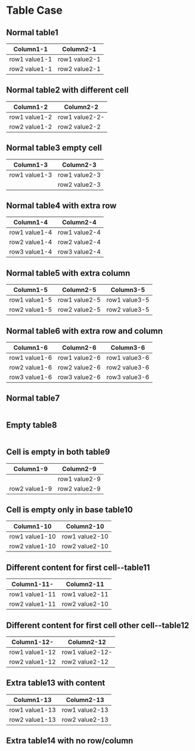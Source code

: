 # Table Case
## Normal table1
| Column1-1 | Column2-1          |
| ------------- | ----------- |
| row1 value1-1      | row1 value2-1|
| row2 value1-1     | row2 value2-1 |

## Normal table2 with different cell
| Column1-2 | Column2-2          |
| ------------- | ----------- |
| row1 value1-2      | row1 value2-2-|
| row2 value1-2     | row2 value2-2 |

## Normal table3 empty cell
| Column1-3 | Column2-3          |
| ------------- | ----------- |
| row1 value1-3      | row1 value2-3|
|      | row2 value2-3 |

## Normal table4 with extra row
| Column1-4 | Column2-4          |
| ------------- | ----------- |
| row1 value1-4      | row1 value2-4|
| row2 value1-4     | row2 value2-4 |
| row3 value1-4     | row3 value2-4 |

## Normal table5 with extra column
| Column1-5 | Column2-5  |Column3-5          |
| ------------- | ----------- |----------- |
| row1 value1-5      | row1 value2-5| row1 value3-5|
| row2 value1-5     | row2 value2-5 | row2 value3-5 | 

## Normal table6 with extra row and column
| Column1-6 | Column2-6 |Column3-6 |
| ------------- | ----------- |----------- |
| row1 value1-6 | row1 value2-6|row1 value3-6|
| row2 value1-6| row2 value2-6 |row2 value3-6|
| row3 value1-6| row3 value2-6 |row3 value3-6|

## Normal table7
<table></table>

## Empty table8
<table></table>

## Cell is empty in both table9
| Column1-9 | Column2-9          |
| ------------- | ----------- |
|      |row1 value2-9 |
| row2 value1-9    | row2 value2-9 |

## Cell is empty only in base table10
| Column1-10 | Column2-10          |
| ------------- | ----------- |
|  row1 value1-10   | row1 value2-10|
| row2 value1-10   | row2 value2-10 |

## Different content for first cell--table11
| Column1-11- | Column2-11 |
| ------------- | ----------- |
|  row1 value1-11   | row1 value2-11|
| row2 value1-11   | row2 value2-10 |

## Different content for first cell other cell--table12
| Column1-12- | Column2-12          |
| ------------- | ----------- |
|  row1 value1-12   | row1 value2-12-|
| row2 value1-12   | row2 value2-12 |

## Extra table13 with content
| Column1-13 | Column2-13          |
| ------------- | ----------- |
| row1 value1-13      | row1 value2-13|
| row2 value1-13     | row2 value2-13 |

## Extra table14 with no row/column
<table></table>